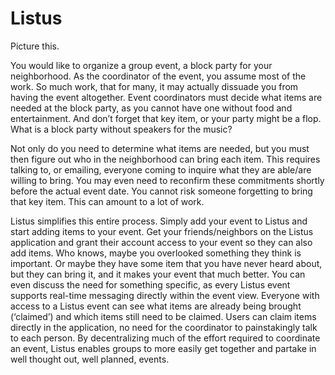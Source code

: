 # Listus

Picture this.

You would like to organize a group event, a block party for your neighborhood. As the coordinator of the event, you assume most of the work. So much work, that for many, it may actually dissuade you from having the event altogether. Event coordinators must decide what items are needed at the block party, as you cannot have one without food and entertainment. And don’t forget that key item, or your party might be a flop. What is a block party without speakers for the music?

Not only do you need to determine what items are needed, but you must then figure out who in the neighborhood can bring each item. This requires talking to, or emailing, everyone coming to inquire what they are able/are willing to bring. You may even need to reconfirm these commitments shortly before the actual event date. You cannot risk someone forgetting to bring that key item. This can amount to a lot of work.

Listus simplifies this entire process. Simply add your event to Listus and start adding items to your event. Get your friends/neighbors on the Listus application and grant their account access to your event so they can also add items. Who knows, maybe you overlooked something they think is important. Or maybe they have some item that you have never heard about, but they can bring it, and it makes your event that much better. You can even discuss the need for something specific, as every Listus event supports real-time messaging directly within the event view. Everyone with access to a Listus event can see what items are already being brought (‘claimed’) and which items still need to be claimed. Users can claim items directly in the application, no need for the coordinator to painstakingly talk to each person. By decentralizing much of the effort required to coordinate an event, Listus enables groups to more easily get together and partake in well thought out, well planned, events.
